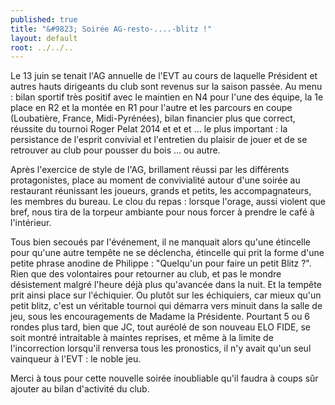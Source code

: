 ```yaml
---
published: true
title: "&#9823; Soirée AG-resto-....-blitz !"
layout: default
root: ../../..
---
```


Le 13 juin se tenait l'AG annuelle de l'EVT au cours de laquelle Président et autres hauts dirigeants du club sont revenus sur la saison passée. Au menu : bilan sportif très positif avec le maintien en N4 pour l'une des équipe, la 1e place en R2 et la montée en R1 pour l'autre et les parcours en coupe (Loubatière, France, Midi-Pyrénées), bilan financier plus que correct, réussite du tournoi Roger Pelat 2014 et et et ... le plus important : la persistance  de l'esprit convivial et l'entretien du plaisir de jouer et de se retrouver au club pour pousser du bois ... ou autre.

Après l'exercice de style de l'AG, brillament réussi par les différents protagonistes, place au moment de convivialité autour d'une soirée au restaurant réunissant les joueurs, grands et petits, les accompagnateurs, les membres du bureau. Le clou du repas : lorsque l'orage, aussi violent que bref, nous tira de la torpeur ambiante pour nous forcer à prendre le café à l'intérieur.

Tous bien secoués par l'événement, il ne manquait alors qu'une étincelle pour qu'une autre tempête ne se déclencha, étincelle qui prit la forme d'une petite phrase anodine de Philippe : "Quelqu'un pour faire un petit Blitz ?". Rien que des volontaires pour retourner au club, et pas le mondre désistement malgré l'heure déjà plus qu'avancée dans la nuit. Et la tempête prit ainsi place sur l'échiquier. Ou plutôt sur les échiquiers, car mieux qu'un petit blitz, c'est un véritable tournoi qui démarra vers minuit dans la salle de jeu, sous les encouragements de Madame la Présidente. Pourtant 5 ou 6 rondes plus tard, bien que JC, tout auréolé de son nouveau ELO FIDE, se soit montré intraitable à maintes reprises, et même à la limite de l'incorrection lorsqu'il renversa tous les pronostics, il n'y avait qu'un seul vainqueur à l'EVT : le noble jeu.

Merci à tous pour cette nouvelle soirée inoubliable qu'il faudra à coups sûr ajouter au bilan d'activité du club.